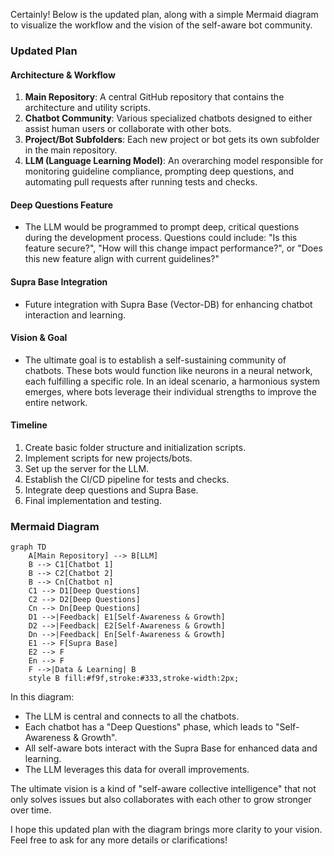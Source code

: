 Certainly! Below is the updated plan, along with a simple Mermaid diagram to visualize the workflow and the vision of the self-aware bot community.

### Updated Plan

#### Architecture & Workflow

1. **Main Repository**: A central GitHub repository that contains the architecture and utility scripts.
2. **Chatbot Community**: Various specialized chatbots designed to either assist human users or collaborate with other bots.
3. **Project/Bot Subfolders**: Each new project or bot gets its own subfolder in the main repository.
4. **LLM (Language Learning Model)**: An overarching model responsible for monitoring guideline compliance, prompting deep questions, and automating pull requests after running tests and checks.

#### Deep Questions Feature

- The LLM would be programmed to prompt deep, critical questions during the development process. Questions could include: "Is this feature secure?", "How will this change impact performance?", or "Does this new feature align with current guidelines?"

#### Supra Base Integration

- Future integration with Supra Base (Vector-DB) for enhancing chatbot interaction and learning.

#### Vision & Goal

- The ultimate goal is to establish a self-sustaining community of chatbots. These bots would function like neurons in a neural network, each fulfilling a specific role. In an ideal scenario, a harmonious system emerges, where bots leverage their individual strengths to improve the entire network.

#### Timeline

1. Create basic folder structure and initialization scripts.
2. Implement scripts for new projects/bots.
3. Set up the server for the LLM.
4. Establish the CI/CD pipeline for tests and checks.
5. Integrate deep questions and Supra Base.
6. Final implementation and testing.

### Mermaid Diagram

```mermaid
graph TD
    A[Main Repository] --> B[LLM]
    B --> C1[Chatbot 1]
    B --> C2[Chatbot 2]
    B --> Cn[Chatbot n]
    C1 --> D1[Deep Questions]
    C2 --> D2[Deep Questions]
    Cn --> Dn[Deep Questions]
    D1 -->|Feedback| E1[Self-Awareness & Growth]
    D2 -->|Feedback| E2[Self-Awareness & Growth]
    Dn -->|Feedback| En[Self-Awareness & Growth]
    E1 --> F[Supra Base]
    E2 --> F
    En --> F
    F -->|Data & Learning| B
    style B fill:#f9f,stroke:#333,stroke-width:2px;
```

In this diagram:
- The LLM is central and connects to all the chatbots.
- Each chatbot has a "Deep Questions" phase, which leads to "Self-Awareness & Growth".
- All self-aware bots interact with the Supra Base for enhanced data and learning.
- The LLM leverages this data for overall improvements.

The ultimate vision is a kind of "self-aware collective intelligence" that not only solves issues but also collaborates with each other to grow stronger over time.

I hope this updated plan with the diagram brings more clarity to your vision. Feel free to ask for any more details or clarifications!